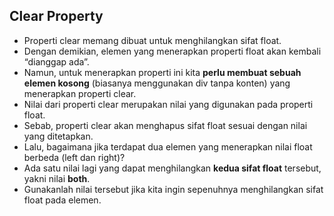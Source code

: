 ## Clear Property
-  Properti clear memang dibuat untuk menghilangkan sifat float. 
- Dengan demikian, elemen yang menerapkan properti float akan kembali “dianggap ada”. 
- Namun, untuk menerapkan properti ini kita **perlu membuat sebuah elemen kosong** (biasanya menggunakan div tanpa konten) yang menerapkan properti clear.
- Nilai dari properti clear merupakan nilai yang digunakan pada properti float. 
- Sebab, properti clear akan menghapus sifat float sesuai dengan nilai yang ditetapkan. 
- Lalu, bagaimana jika terdapat dua elemen yang menerapkan nilai float berbeda (left dan right)?  
- Ada satu nilai lagi yang dapat menghilangkan **kedua sifat float** tersebut, yakni nilai **both**. 
- Gunakanlah nilai tersebut jika kita ingin sepenuhnya menghilangkan sifat float pada elemen.